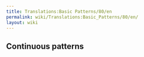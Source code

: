```yaml
---
title: Translations:Basic Patterns/80/en
permalink: wiki/Translations:Basic_Patterns/80/en/
layout: wiki
---
```


## Continuous patterns

